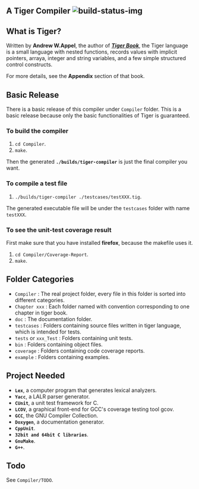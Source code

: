 A Tiger Compiler  ![build-status-img]
----------------


## What is Tiger?
Written by **Andrew W.Appel**, the author of [***Tiger Book***][tiger-book], the Tiger language is a small language with nested functions, records values with implicit pointers, arraya, integer and string variables, and a few simple structured control constructs.

For more details, see the **Appendix** section of that book.

## Basic Release
There is a basic release of this compiler under `Compiler` folder. This is a basic release because only the basic functionalities of Tiger is guaranteed.

### To build the compiler

1.  `cd Compiler`.
2.  `make`.

Then the generated **`./builds/tiger-compiler`** is just the final compiler you want.

### To compile a test file
1.  `./builds/tiger-compiler ./testcases/testXXX.tig`.

The generated executable file will be under the `testcases` folder with name `testXXX`.

### To see the unit-test coverage result
First make sure that you have installed **firefox**, because the makefile uses it.

1.  `cd Compiler/Coverage-Report`.
2.  `make`.



## Folder Categories
*	`Compiler` : The real project folder, every file in this folder is sorted into different categories.
*	`Chapter xxx` : Each folder named with convention corresponding to one chapter in tiger book.
*	`doc` : The documentation folder.
*	`testcases` : Folders containing source files written in tiger language, which is intended for tests.
*	`tests` or `xxx_Test` : Folders containing unit tests.
*	`bin` : Folders containing object files.
*	`coverage` : Folders containing code coverage reports.
*	`example` : Folders containing examples.


## Project Needed
*	**`Lex`**, a computer program that generates lexical analyzers.
*	**`Yacc`**, a LALR parser generator.
*	**`CUnit`**, a unit test framework for C.
*	**`LCOV`**,  a graphical front-end for GCC's coverage testing tool gcov.
*	**`GCC`**, the GNU Compiler Collection.
*	**`Doxygen`**, a documentation generator.
*   **`CppUnit`**.
*   **`32bit and 64bit C libraries`**.
*   **`GnuMake`**.
*   **`G++`**.

## Todo
See `Compiler/TODO`.


[tiger-book]:		http://www.amazon.com/Modern-Compiler-Implementation-Basic-Techniques/dp/0521583896
[build-status-img]:	https://travis-ci.org/lgxZJ/Tiger-Compiler.svg?branch=master
